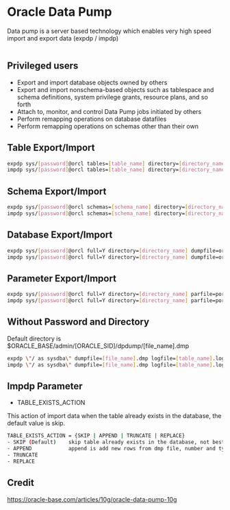 ﻿# Oracle Data Pump
Data pump is a server based technology which enables very high speed import and export data (expdp / impdp)
```bash

```

## Privileged users
* Export and import database objects owned by others
* Export and import nonschema-based objects such as tablespace and schema definitions, system privilege grants, resource plans, and so forth
* Attach to, monitor, and control Data Pump jobs initiated by others
* Perform remapping operations on database datafiles
* Perform remapping operations on schemas other than their own

## Table Export/Import
```bash
expdp sys/[password]@orcl tables=[table_name] directory=[directory_name] dumpfile=[table_name].dmp logfile=expdp[table_name].log
impdp sys/[password]@orcl tables=[table_name] directory=[directory_name] dumpfile=[table_name].dmp logfile=impdp[table_name].log
```

## Schema Export/Import
```bash
expdp sys/[password]@orcl schemas=[schema_name] directory=[directory_name] dumpfile=[schema_name].dmp logfile=expdp[schema_name].log
impdp sys/[password]@orcl schemas=[schema_name] directory=[directory_name] dumpfile=[schema_name].dmp logfile=impdp[schema_name].log
```

## Database Export/Import
```bash
expdp sys/[password]@orcl full=Y directory=[directory_name] dumpfile=orcl.dmp logfile=expdp_orcl.log
impdp sys/[password]@orcl full=Y directory=[directory_name] dumpfile=orcl.dmp logfile=impdp_orcl.log
```

## Parameter Export/Import
```bash
expdp sys/[password]@orcl full=Y directory=[directory_name] parfile=porcl.par logfile=expdp_porcl.log
impdp sys/[password]@orcl full=Y directory=[directory_name] parfile=porcl.par logfile=impdp_porcl.log
```

## Without Password and Directory

Default directory is $ORACLE_BASE/admin/[ORACLE_SID]/dpdump/[file_name].dmp

```bash
expdp \"/ as sysdba\" dumpfile=[file_name].dmp logfile=[table_name].log full=yes
impdp \"/ as sysdba\" dumpfile=[file_name].dmp logfile=[table_name].log full=yes
```

## Impdp Parameter

* TABLE_EXISTS_ACTION

This action of import data when the table already exists in the database, the default value is skip.
```bash
TABLE_EXISTS_ACTION = {SKIP | APPEND | TRUNCATE | REPLACE}
- SKIP (Default)    skip table already exists in the database, not best practise if you set content=data_only
- APPEND            append is add new rows from dmp file, number and type of data must match
- TRUNCATE
- REPLACE
```

## Credit
https://oracle-base.com/articles/10g/oracle-data-pump-10g
